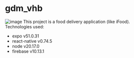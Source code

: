 # gdm_vhb
![image]({[BadgeURLHere](https://img.shields.io/badge/React_Native-20232A?style=for-the-badge&logo=react&logoColor=61DAFB)})
This project is a food delivery application (like iFood).
Technologies used:
- expo v51.0.31
- react-native v0.74.5
- node v20.17.0
- firebase v10.13.1
